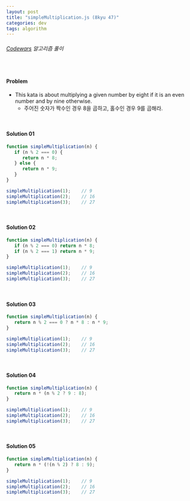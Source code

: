 ```yaml
---
layout: post
title: "simpleMultiplication.js (8kyu 47)"
categories: dev
tags: algorithm
---
```


###### [Codewars](https://www.codewars.com) 알고리즘 풀이

<br>

#### Problem

- This kata is about multiplying a given number by eight if it is an even number and by nine otherwise.
  - 주어진 숫자가 짝수인 경우 8을 곱하고, 홀수인 경우 9를 곱해라.

<br>

#### Solution 01

```js
function simpleMultiplication(n) {
   if (n % 2 === 0) {
      return n * 8;
   } else {
      return n * 9;
   }
}

simpleMultiplication(1);	// 9
simpleMultiplication(2);	// 16
simpleMultiplication(3);	// 27
```

<br>

#### Solution 02

```js
function simpleMultiplication(n) {
   if (n % 2 === 0) return n * 8;
   if (n % 2 === 1) return n * 9;
}

simpleMultiplication(1);	// 9
simpleMultiplication(2);	// 16
simpleMultiplication(3);	// 27
```

<br>

#### Solution 03

```js
function simpleMultiplication(n) {
   return n % 2 === 0 ? n * 8 : n * 9;
}

simpleMultiplication(1);	// 9
simpleMultiplication(2);	// 16
simpleMultiplication(3);	// 27
```

<br>

#### Solution 04

```js
function simpleMultiplication(n) {
   return n * (n % 2 ? 9 : 8);
}

simpleMultiplication(1);	// 9
simpleMultiplication(2);	// 16
simpleMultiplication(3);	// 27
```

<br>

#### Solution 05

```js
function simpleMultiplication(n) {
   return n * (!(n % 2) ? 8 : 9);
}

simpleMultiplication(1);	// 9
simpleMultiplication(2);	// 16
simpleMultiplication(3);	// 27
```

<br>